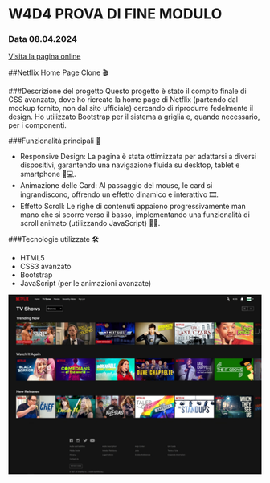 # W4D4 PROVA DI FINE MODULO
### Data 08.04.2024

[Visita la pagina online](https://nagcas.github.io/PFM-W4D4/)

##Netflix Home Page Clone 🎬

###Descrizione del progetto
Questo progetto è stato il compito finale di CSS avanzato, dove ho ricreato la home page di Netflix (partendo dal mockup fornito, non dal sito ufficiale) cercando di riprodurre fedelmente il design. Ho utilizzato Bootstrap per il sistema a griglia e, quando necessario, per i componenti.

###Funzionalità principali 🌟
- Responsive Design: La pagina è stata ottimizzata per adattarsi a diversi dispositivi, garantendo una navigazione fluida su desktop, tablet e smartphone 📱💻.
- Animazione delle Card: Al passaggio del mouse, le card si ingrandiscono, offrendo un effetto dinamico e interattivo 🎞️.
- Effetto Scroll: Le righe di contenuti appaiono progressivamente man mano che si scorre verso il basso, implementando una funzionalità di scroll animato (utilizzando JavaScript) 📜✨.

###Tecnologie utilizzate 🛠️
- HTML5
- CSS3 avanzato
- Bootstrap
- JavaScript (per le animazioni avanzate)

<img src="./mockap/netflix-home.png" alt="Mockup Netflix">


